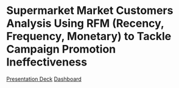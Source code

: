 # Supermarket Market Customers Analysis Using RFM (Recency, Frequency, Monetary) to Tackle Campaign Promotion Ineffectiveness
[Presentation Deck](https://www.canva.com/design/DAGDIF-nyl0/MXByQB3kypckLQ2V5EGHBg/view?utm_content=DAGDIF-nyl0&utm_campaign=designshare&utm_medium=link&utm_source=editor)
[Dashboard](https://public.tableau.com/views/SupermarketCustomersDashboard/Dashboard1?:language=en-US&:sid=&:redirect=auth&:display_count=n&:origin=viz_share_link)
